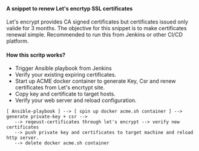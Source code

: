 #### A snippet to renew Let's encrtyp SSL certificates
Let's encrypt provides CA signed certificates but certificates issued only valide for 3 months.
The objective for this snippet is to make certificates renewal simple.
Recommended to run this from Jenkins or other CI/CD platform. 

#### How this scritp works?
* Trigger Ansible playbook from Jenkins
* Verify your existing expiring certificates.
* Start up ACME docker container to generate Key, Csr and renew certificates from Let's encrtypt site.
* Copy key and certificate to target hosts.
* Verify your web server and reload configuration.

```
[ Ansible-playbook ] --> [ spin up docker acme.sh container ] --> generate private-key + csr --> 
   --> reqeust-certificates through let's encrypt --> verify new certificates
   --> push private key and certificates to target machine and reload http server.
   --> delete docker acme.sh container
```
